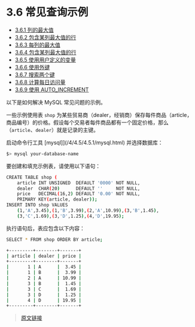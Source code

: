 # 3.6 常见查询示例

- [3.6.1 列的最大值](/3/3.6/3.6.1/example-maximum-column.html)
- [3.6.2 包含某列最大值的行](/3/3.6/3.6.2/example-maximum-row.html)
- [3.6.3 每列的最大值](/3/3.6/3.6.3/example-maximum-column-group.html)
- [3.6.4 包含某列最大值的行](/3/3.6/3.6.4/example-maximum-column-group-row.html)
- [3.6.5 使用用户定义的变量](/3/3.6/3.6.5/example-user-variables.html)
- [3.6.6 使用外键](/3/3.6/3.6.6/example-foreign-keys.html)
- [3.6.7 搜索两个键](/3/3.6/3.6.7/searching-on-two-keys.html)
- [3.6.8 计算每日访问量](/3/3.6/3.6.8/calculating-days.html)
- [3.6.9 使用 AUTO_INCREMENT](/3/3.6/3.6.9/example-auto-increment.html)

以下是如何解决 MySQL 常见问题的示例。

一些示例使用表 `shop` 为某些贸易商（dealer，经销商）保存每件商品（article，商品编号）的价格。假设每个交易者每件商品都有一个固定价格，那么（`article`、`dealer`）就是记录的主键。

启动命令行工具 [mysql]](/4/4.5/4.5.1/mysql.html) 并选择数据库：

```bash
$> mysql your-database-name
```

要创建和填充示例表，请使用以下语句：

```bash
CREATE TABLE shop (
    article INT UNSIGNED  DEFAULT '0000' NOT NULL,
    dealer  CHAR(20)      DEFAULT ''     NOT NULL,
    price   DECIMAL(16,2) DEFAULT '0.00' NOT NULL,
    PRIMARY KEY(article, dealer));
INSERT INTO shop VALUES
    (1,'A',3.45),(1,'B',3.99),(2,'A',10.99),(3,'B',1.45),
    (3,'C',1.69),(3,'D',1.25),(4,'D',19.95);
```

执行语句后，表应包含以下内容：

```bash
SELECT * FROM shop ORDER BY article;

+---------+--------+-------+
| article | dealer | price |
+---------+--------+-------+
|       1 | A      |  3.45 |
|       1 | B      |  3.99 |
|       2 | A      | 10.99 |
|       3 | B      |  1.45 |
|       3 | C      |  1.69 |
|       3 | D      |  1.25 |
|       4 | D      | 19.95 |
+---------+--------+-------+
```

> [原文链接](https://dev.mysql.com/doc/refman/8.0/en/examples.html)
